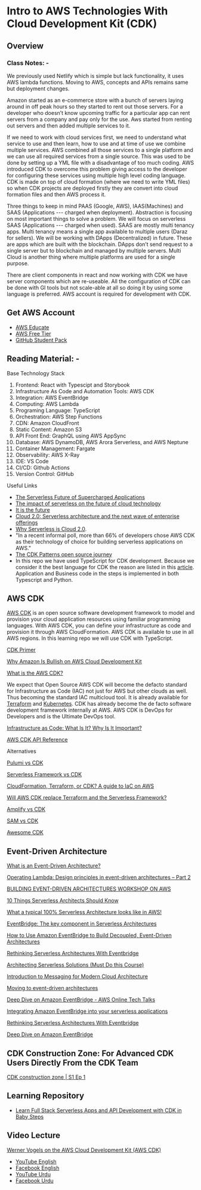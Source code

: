 # Intro to AWS Technologies With Cloud Development Kit (CDK)

## Overview

### Class Notes: -

We previously used Netlify which is simple but lack functionality, it uses AWS lambda functions. Moving to AWS, concepts and APIs remains same but deployment changes.

Amazon started as an e-commerce store with a bunch of servers laying around in off peak hours so they started to rent out those servers. For a developer who doesn’t know upcoming traffic for a particular app can rent servers from a company and pay only for the use. Aws started from renting out servers and then added multiple services to it.

If we need to work with cloud services first, we need to understand what service to use and then learn, how to use and at time of use we combine multiple services. AWS combined all those services to a single platform and we can use all required services from a single source. This was used to be done by setting up a YML file with a disadvantage of too much coding. AWS introduced CDK to overcome this problem giving access to the developer for configuring these services using multiple high level coding language. CDK is made on top of cloud formation (where we need to write YML files) so when CDK projects are deployed firstly they are convert into cloud formation files and then AWS process it.

Three things to keep in mind PAAS (Google, AWS), IAAS(Machines) and SAAS (Applications --- charged when deployment). Abstraction is focusing on most important things to solve a problem. We will focus on serverless SAAS (Applications --- charged when used). SAAS are mostly multi tenancy apps. Multi tenancy means a single app available to multiple users (Daraz for sellers). We will be working with DApps (Decentralized) in future. These are apps which are built with the blockchain. DApps don’t send request to a single server but to blockchain and managed by multiple servers. Multi Cloud is another thing where multiple platforms are used for a single purpose.

There are client components in react and now working with CDK we have server components which are re-useable. All the configuration of CDK can be done with GI tools but not scale-able at all so doing it by using some language is preferred.
AWS account is required for development with CDK.

## Get AWS Account

- [AWS Educate](https://aws.amazon.com/education/awseducate/)
- [AWS Free Tier](https://aws.amazon.com/free/)
- [GitHub Student Pack](https://education.github.com/pack)

## Reading Material: -

Base Technology Stack

1. Frontend: React with Typescipt and Storybook
2. Infrastructure As Code and Automation Tools: AWS CDK
3. Integration: AWS EventBridge
4. Computing: AWS Lambda
5. Programing Language: TypeScript
6. Orchestration: AWS Step Functions
7. CDN: Amazon CloudFront
8. Static Content: Amazon S3
9. API Front End: GraphQL using AWS AppSync
10. Database: AWS DynamoDB, AWS Arora Serverless, and AWS Neptune
11. Container Management: Fargate
12. Observability: AWS X-Ray
13. IDE: VS Code
14. CI/CD: Github Actions
15. Version Control: GitHub

Useful Links

- [The Serverless Future of Supercharged Applications](https://containerjournal.com/topics/container-ecosystems/the-serverless-future-of-supercharged-applications/)
- [The impact of serverless on the future of cloud technology](https://cio.economictimes.indiatimes.com/news/cloud-computing/the-impact-of-serverless-on-the-future-of-cloud-technology/77275273)
- [It is the future](https://www.devopsonline.co.uk/is-serverless-the-future/)
- [Cloud 2.0: Serverless architecture and the next wave of enterprise offerings](https://www.mckinsey.com/business-functions/mckinsey-digital/our-insights/tech-forward/cloud-20-serverless-architecture-and-the-next-wave-of-enterprise-offerings)
- [Why Serverless is Cloud 2.0](http://serverlesscomputing.london/wp-content/uploads/2019/06/Paul-Johnston-Why-Serverless-is-Cloud-2.0.pdf).
- "In a recent informal poll, more than 66% of developers chose AWS CDK as their technology of choice for building serverless applications on AWS."
- [The CDK Patterns open source journey](https://aws.amazon.com/blogs/opensource/the-cdk-patterns-open-source-journey/)
- In this repo we have used TypeScript for CDK development. Because we consider it the best language for CDK the reason are listed in this [article](https://awsmaniac.com/which-programming-language-is-the-best-for-aws-cdk/). Application and Business code in the steps is implemented in both Typescript and Python.

## AWS CDK

[AWS CDK](https://github.com/aws/aws-cdk) is an open source software development framework to model and provision your cloud application resources using familiar programming languages. With AWS CDK, you can define your infrastructure as code and provision it through AWS CloudFormation. AWS CDK is available to use in all AWS regions. In this learning repo we will use CDK with TypeScript.

[CDK Primer](https://www.aws.training/Details/Curriculum?id=64511)

[Why Amazon Is Bullish on AWS Cloud Development Kit](https://www.datacenterknowledge.com/amazon/why-amazon-bullish-aws-cloud-development-kit)

[What is the AWS CDK?](https://docs.aws.amazon.com/cdk/latest/guide/home.html)

We expect that Open Source AWS CDK will become the defacto standard for Infrastructure as Code (IAC) not just for AWS but other clouds as well. Thus becoming the standard IAC multicloud tool. It is already available for [Terraform](https://github.com/hashicorp/terraform-cdk) and [Kubernetes](https://cdk8s.io/). CDK has already become the de facto software development framework internally at AWS. AWS CDK is DevOps for Developers and is the Ultimate DevOps tool.

[Infrastructure as Code: What Is It? Why Is It Important?](https://www.hashicorp.com/resources/what-is-infrastructure-as-code)

[AWS CDK API Reference](https://docs.aws.amazon.com/cdk/api/latest/docs/aws-construct-library.html)

Alternatives

[Pulumi vs CDK](https://www.pulumi.com/docs/intro/vs/cloud_template_transpilers/)

[Serverless Framework vs CDK](https://www.secjuice.com/aws-cdk-vs-serverless-framework/)

[CloudFormation, Terraform, or CDK? A guide to IaC on AWS](https://acloudguru.com/blog/engineering/cloudformation-terraform-or-cdk-guide-to-iac-on-aws)

[Will AWS CDK replace Terraform and the Serverless Framework?](https://blog.codecentric.de/en/2019/09/aws-cdk-versus-terraform-and-serverless-framework/)

[Amplify vs CDK](https://stackoverflow.com/questions/60087064/aws-cdk-vs-aws-amplify#:~:text=Amplify%20is%20ok%20for%20deploying,deploy%20static%20sites%20with%20CDK.)

[SAM vs CDK](https://aws.amazon.com/cdk/faqs/#:~:text=AWS%20CDK%20offers%20broad%20coverage,Python%2C%20C%23%2C%20and%20Java.&text=If%20you%20prefer%20defining%20your,SAM%20is%20the%20better%20fit.)

[Awesome CDK](https://github.com/kolomied/awesome-cdk)

## Event-Driven Architecture

[What is an Event-Driven Architecture?](https://aws.amazon.com/event-driven-architecture/)

[Operating Lambda: Design principles in event-driven architectures – Part 2](https://aws.amazon.com/blogs/compute/operating-lambda-design-principles-in-event-driven-architectures-part-2/)

[BUILDING EVENT-DRIVEN ARCHITECTURES WORKSHOP ON AWS](https://event-driven-architecture.workshop.aws/)

[10 Things Serverless Architects Should Know](https://aws.amazon.com/blogs/architecture/ten-things-serverless-architects-should-know/)

[What a typical 100% Serverless Architecture looks like in AWS!](https://medium.com/serverless-transformation/what-a-typical-100-serverless-architecture-looks-like-in-aws-40f252cd0ecb)

[EventBridge: The key component in Serverless Architectures](https://medium.com/serverless-transformation/eventbridge-the-key-component-in-serverless-architectures-e7d4e60fca2d)

[How to Use Amazon EventBridge to Build Decoupled, Event-Driven Architectures](https://pages.awscloud.com/AWS-Learning-Path-How-to-Use-Amazon-EventBridge-to-Build-Decoupled-Event-Driven-Architectures_2020_LP_0001-SRV.html)

[Rethinking Serverless Architectures With Eventbridge](https://blog.thundra.io/rethinking-serverless-architectures-with-eventbridge)

[Architecting Serverless Solutions (Must Do this Course)](https://www.aws.training/Details/eLearning?id=42594)

[Introduction to Messaging for Modern Cloud Architecture](https://aws.amazon.com/blogs/architecture/introduction-to-messaging-for-modern-cloud-architecture/)

[Moving to event-driven architectures](https://www.youtube.com/watch?v=h46IquqjF3E)

[Deep Dive on Amazon EventBridge - AWS Online Tech Talks](https://www.youtube.com/watch?v=28B4L1fnnGM)

[Integrating Amazon EventBridge into your serverless applications](https://aws.amazon.com/blogs/compute/integrating-amazon-eventbridge-into-your-serverless-applications/)

[Rethinking Serverless Architectures With Eventbridge](https://blog.thundra.io/rethinking-serverless-architectures-with-eventbridge)

[Deep Dive on Amazon EventBridge](https://pages.awscloud.com/Deep-Dive-on-Amazon-EventBridge_2019_0919-SRV_OD.html)

## CDK Construction Zone: For Advanced CDK Users Directly From the CDK Team

[CDK construction zone | S1 Ep 1](https://m.twitch.tv/videos/916591005)

## Learning Repository

- [Learn Full Stack Serverless Apps and API Development with CDK in Baby Steps](https://github.com/panacloud-modern-global-apps/full-stack-serverless-cdk)

## Video Lecture

[Werner Vogels on the AWS Cloud Development Kit (AWS CDK)](https://www.youtube.com/watch?v=AYYTrDaEwLs)

- [YouTube English](https://www.youtube.com/watch?v=bnTCwunqhMc)
- [Facebook English](https://www.facebook.com/zeeshanhanif/videos/10225155745305611)
- [YouTube Urdu](https://www.youtube.com/watch?v=JhFiu-krGZI)
- [Facebook Urdu](https://www.facebook.com/zeeshanhanif/videos/10225164884934096)
